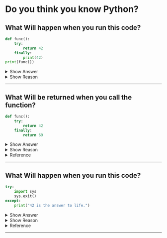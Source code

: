 # Do you think you know Python?

## What Will happen when you run this code?

```python
def func():
    try:
        return 42
    finally:
        print(42)
print(func())
```

<details>
    <summary>Show Answer</summary>  
    
    42 will be printed twice.  
</details>
<details>
    <summary>Show Reason</summary>  
    
    finally block will run no matter what happens in the try-block. if try block raises a error, encounter a break, continue or return statement then finally block will run.  
</details>

---

## What Will be returned when you call the function?

```python
def func():
    try:
        return 42
    finally:
        return 69
```

<details>
    <summary>Show Answer</summary>  
    
    69
</details>
<details>
    <summary>Show Reason</summary> 
    
    If a finally clause includes a return statement, the returned value will be the one from the finally clause’s return statement, not the value from the try clause’s return statement
</details>
<details>
    <summary>Reference</summary> 
    
    https://docs.python.org/3/tutorial/errors.html#defining-clean-up-actions  
</details>

---

## What Will happen when you run this code?

```python
try:
    import sys
    sys.exit()
except:
    print("42 is the answer to life.")
```

<details>
    <summary>Show Answer</summary>  
    
    ```42 is the answer to life.``` is printed to the screen
</details>
<details>
    <summary>Show Reason</summary>
    
    The exit() function raises SystemExit Exception which exits the program but since it is placed in a try block this exception is caught and the code in except block runs.  
</details>
<details>
    <summary>Reference</summary>  
    
    https://docs.python.org/3/library/sys.html#sys.exit  
</details>

---
